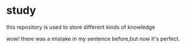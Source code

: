 # study
this repository is used to store different kinds of knowledge

wow! there was a mistake in my sentence before,but now it's perfect.
